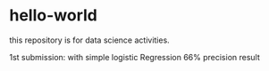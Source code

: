 # hello-world
this repository is for data science activities.

1st submission: with simple logistic Regression 66% precision result 
